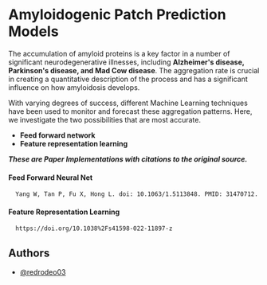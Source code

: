 
# Amyloidogenic Patch Prediction Models

The accumulation of amyloid proteins is a key factor in a number of significant neurodegenerative illnesses, including **Alzheimer's disease, Parkinson's disease, and Mad Cow disease**. The aggregation rate is crucial in creating a quantitative description of the process and has a significant influence on how amyloidosis develops.

With varying degrees of success, different Machine Learning techniques have been used to monitor and forecast these aggregation patterns. Here, we investigate the two possibilities that are most accurate. 
*  **Feed forward network**
* **Feature representation learning**

***These are Paper Implementations with citations to the original source.***


#### Feed Forward Neural Net

```http
  Yang W, Tan P, Fu X, Hong L. doi: 10.1063/1.5113848. PMID: 31470712.
```

#### Feature Representation Learning

```http
  https://doi.org/10.1038%2Fs41598-022-11897-z
```




## Authors

- [@redrodeo03](https://github.com/redrodeo03)

